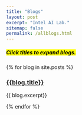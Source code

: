 ```yaml
---
title: "Blogs"
layout: post
excerpt: "Intel AI Lab."
sitemap: false
permalink: /allblogs.html
---
```


<h5> <mark>Click titles to expand blogs.</mark></h5> 

{% for blog in site.posts %}
<div> 

<h3> <a href="{{site.url }}{{ site.baseurl }}{{blog.permalink}}"> {{blog.title}}  </a> </h3>
<!-- <h5> <mark>Click the title for the details.</mark></h5>  -->
{{ blog.excerpt}} 

</div>

{% endfor %}
